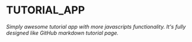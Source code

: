 # TUTORIAL_APP
###### Simply awesome tutorial app with more javascripts functionality. It's fully designed like GitHub markdown tutorial page.


